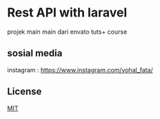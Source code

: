 # Rest API with laravel

projek main main dari envato tuts+ course

## sosial media

instagram : https://www.instagram.com/yohal_fata/

## License

[MIT](https://choosealicense.com/licenses/mit/)
